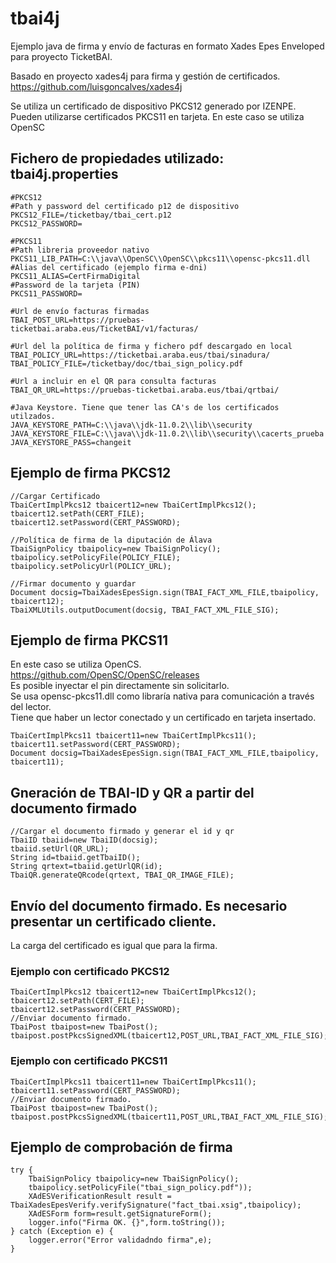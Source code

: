 # tbai4j
Ejemplo java de firma y envío de facturas en formato  Xades Epes Enveloped para proyecto TicketBAI.

Basado en proyecto xades4j para firma y gestión de certificados.
https://github.com/luisgoncalves/xades4j

Se utiliza un certificado de dispositivo PKCS12 generado por IZENPE.  
Pueden utilizarse certificados PKCS11 en tarjeta. En este caso se utiliza OpenSC  

## Fichero de propiedades utilizado: tbai4j.properties
```
#PKCS12
#Path y password del certificado p12 de dispositivo
PKCS12_FILE=/ticketbay/tbai_cert.p12
PKCS12_PASSWORD=

#PKCS11
#Path libreria proveedor nativo
PKCS11_LIB_PATH=C:\\java\\OpenSC\\OpenSC\\pkcs11\\opensc-pkcs11.dll
#Alias del certificado (ejemplo firma e-dni)
PKCS11_ALIAS=CertFirmaDigital
#Password de la tarjeta (PIN)
PKCS11_PASSWORD=

#Url de envío facturas firmadas
TBAI_POST_URL=https://pruebas-ticketbai.araba.eus/TicketBAI/v1/facturas/

#Url del la política de firma y fichero pdf descargado en local
TBAI_POLICY_URL=https://ticketbai.araba.eus/tbai/sinadura/
TBAI_POLICY_FILE=/ticketbay/doc/tbai_sign_policy.pdf

#Url a incluir en el QR para consulta facturas
TBAI_QR_URL=https://pruebas-ticketbai.araba.eus/tbai/qrtbai/

#Java Keystore. Tiene que tener las CA's de los certificados utilzados.
JAVA_KEYSTORE_PATH=C:\\java\\jdk-11.0.2\\lib\\security
JAVA_KEYSTORE_FILE=C:\\java\\jdk-11.0.2\\lib\\security\\cacerts_prueba
JAVA_KEYSTORE_PASS=changeit
```

## Ejemplo de firma PKCS12
```
//Cargar Certificado
TbaiCertImplPkcs12 tbaicert12=new TbaiCertImplPkcs12();
tbaicert12.setPath(CERT_FILE);
tbaicert12.setPassword(CERT_PASSWORD);			

//Política de firma de la diputación de Álava
TbaiSignPolicy tbaipolicy=new TbaiSignPolicy();
tbaipolicy.setPolicyFile(POLICY_FILE);
tbaipolicy.setPolicyUrl(POLICY_URL);

//Firmar documento y guardar					
Document docsig=TbaiXadesEpesSign.sign(TBAI_FACT_XML_FILE,tbaipolicy, tbaicert12);
TbaiXMLUtils.outputDocument(docsig, TBAI_FACT_XML_FILE_SIG);
```

## Ejemplo de firma PKCS11
En este caso se utiliza OpenCS.  
https://github.com/OpenSC/OpenSC/releases  
Es posible inyectar el pin directamente sin solicitarlo.  
Se usa opensc-pkcs11.dll como libraría nativa para comunicación a través del lector.  
Tiene que haber un lector conectado y un certificado en tarjeta insertado.
```					
TbaiCertImplPkcs11 tbaicert11=new TbaiCertImplPkcs11();
tbaicert11.setPassword(CERT_PASSWORD);
Document docsig=TbaiXadesEpesSign.sign(TBAI_FACT_XML_FILE,tbaipolicy, tbaicert11);
```

## Gneración de TBAI-ID y QR a partir del documento firmado
```
//Cargar el documento firmado y generar el id y qr
TbaiID tbaiid=new TbaiID(docsig);
tbaiid.setUrl(QR_URL);
String id=tbaiid.getTbaiID();	
String qrtext=tbaiid.getUrlQR(id);
TbaiQR.generateQRcode(qrtext, TBAI_QR_IMAGE_FILE);
```

## Envío del documento firmado. Es necesario presentar un certificado cliente.
La carga del certificado es igual que para la firma.

### Ejemplo con certificado PKCS12
```
TbaiCertImplPkcs12 tbaicert12=new TbaiCertImplPkcs12();
tbaicert12.setPath(CERT_FILE);
tbaicert12.setPassword(CERT_PASSWORD);
//Enviar documento firmado.
TbaiPost tbaipost=new TbaiPost();
tbaipost.postPkcsSignedXML(tbaicert12,POST_URL,TBAI_FACT_XML_FILE_SIG);
```
### Ejemplo con certificado PKCS11
```
TbaiCertImplPkcs11 tbaicert11=new TbaiCertImplPkcs11();
tbaicert11.setPassword(CERT_PASSWORD);
//Enviar documento firmado.
TbaiPost tbaipost=new TbaiPost();
tbaipost.postPkcsSignedXML(tbaicert11,POST_URL,TBAI_FACT_XML_FILE_SIG);
```

## Ejemplo de comprobación de firma
```
try { 	 
	TbaiSignPolicy tbaipolicy=new TbaiSignPolicy();
	tbaipolicy.setPolicyFile("tbai_sign_policy.pdf"));
	XAdESVerificationResult result = TbaiXadesEpesVerify.verifySignature("fact_tbai.xsig",tbaipolicy);
	XAdESForm form=result.getSignatureForm();
	logger.info("Firma OK. {}",form.toString());
} catch (Exception e) {
	logger.error("Error validadndo firma",e);
}
```
